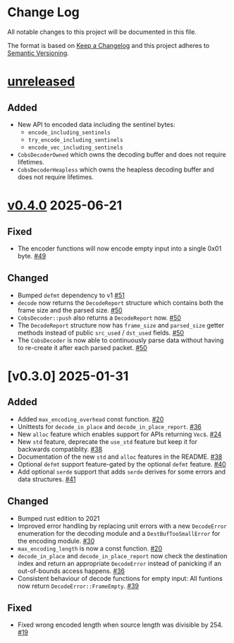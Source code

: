 Change Log
=======

All notable changes to this project will be documented in this file.

The format is based on [Keep a Changelog](http://keepachangelog.com/)
and this project adheres to [Semantic Versioning](http://semver.org/).

# [unreleased]

## Added

- New API to encoded data including the sentinel bytes:
  - `encode_including_sentinels`
  - `try_encode_including_sentinels`
  - `encode_vec_including_sentinels`
- `CobsDecoderOwned` which owns the decoding buffer and does not require lifetimes.
- `CobsDecoderHeapless` which owns the heapless decoding buffer and does not require lifetimes.

# [v0.4.0] 2025-06-21

## Fixed

- The encoder functions will now encode empty input into a single 0x01 byte.
  [#49](https://github.com/jamesmunns/cobs.rs/pull/49)

## Changed

- Bumped `defmt` dependency to v1
  [#51](https://github.com/jamesmunns/cobs.rs/pull/51)
- `decode` now returns the `DecodeReport` structure which contains both the frame size
  and the parsed size.
  [#50](https://github.com/jamesmunns/cobs.rs/pull/50)
- `CobsDecoder::push` also returns a `DecodeReport` now.
  [#50](https://github.com/jamesmunns/cobs.rs/pull/50)
- The `DecodeReport` structure now has `frame_size` and `parsed_size` getter methods instead
  of public `src_used` / `dst_used` fields.
  [#50](https://github.com/jamesmunns/cobs.rs/pull/50)
- The `CobsDecoder` is now able to continuously parse data without having to re-create
  it after each parsed packet.
  [#50](https://github.com/jamesmunns/cobs.rs/pull/50)

# [v0.3.0] 2025-01-31

## Added

- Added `max_encoding_overhead` const function.
  [#20](https://github.com/jamesmunns/cobs.rs/pull/20)
- Unittests for `decode_in_place` and `decode_in_place_report`.
  [#36](https://github.com/jamesmunns/cobs.rs/pull/36)
- New `alloc` feature which enables support for APIs returning `Vec`s.
  [#24](https://github.com/jamesmunns/cobs.rs/pull/24)
- New `std` feature, deprecate the `use_std` feature but keep it for backwards compatiblity.
  [#38](https://github.com/jamesmunns/cobs.rs/pull/38)
- Documentation of the new `std` and `alloc` features in the README.
  [#38](https://github.com/jamesmunns/cobs.rs/pull/38)
- Optional `defmt` support feature-gated by the optional `defmt` feature.
  [#40](https://github.com/jamesmunns/cobs.rs/pull/40)
- Add optional `serde` support that adds `serde` derives for some errors and data structures.
  [#41](https://github.com/jamesmunns/cobs.rs/pull/41)

## Changed

- Bumped rust edition to 2021
- Improved error handling by replacing unit errors with a new `DecodeError` enumeration for
  the decoding module and a `DestBufTooSmallError` for the encoding module.
  [#30](https://github.com/jamesmunns/cobs.rs/pull/30)
- `max_encoding_length` is now a const function. [#20](https://github.com/jamesmunns/cobs.rs/pull/20)
- `decode_in_place` and `decode_in_place_report` now check the destination index and return
  an appropriate `DecodeError` instead of panicking if an out-of-bounds access happens.
  [#36](https://github.com/jamesmunns/cobs.rs/pull/36)
- Consistent behaviour of decode functions for empty input: All funtions now return
  `DecodeError::FrameEmpty`.
  [#39](https://github.com/jamesmunns/cobs.rs/pull/39)

## Fixed

- Fixed wrong encoded length when source length was divisible by 254.
  [#19](https://github.com/jamesmunns/cobs.rs/issues/19)

[unreleased]: https://github.com/jamesmunns/cobs.rs/compare/v0.4.0...HEAD
[v0.4.0]: https://github.com/jamesmunns/cobs.rs/compare/v0.3.0...v0.4.0
